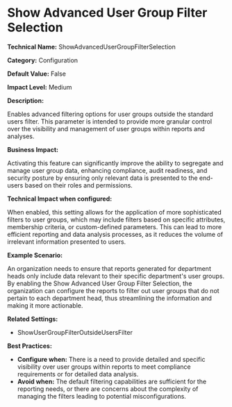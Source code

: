 # Show Advanced User Group Filter Selection

**Technical Name:** ShowAdvancedUserGroupFilterSelection

**Category:** Configuration

**Default Value:** False

**Impact Level:** Medium

**Description:**

Enables advanced filtering options for user groups outside the standard users filter. This parameter is intended to provide more granular control over the visibility and management of user groups within reports and analyses.

**Business Impact:**

Activating this feature can significantly improve the ability to segregate and manage user group data, enhancing compliance, audit readiness, and security posture by ensuring only relevant data is presented to the end-users based on their roles and permissions.

**Technical Impact when configured:**

When enabled, this setting allows for the application of more sophisticated filters to user groups, which may include filters based on specific attributes, membership criteria, or custom-defined parameters. This can lead to more efficient reporting and data analysis processes, as it reduces the volume of irrelevant information presented to users.

**Example Scenario:**

An organization needs to ensure that reports generated for department heads only include data relevant to their specific department's user groups. By enabling the Show Advanced User Group Filter Selection, the organization can configure the reports to filter out user groups that do not pertain to each department head, thus streamlining the information and making it more actionable.

**Related Settings:**

- ShowUserGroupFilterOutsideUsersFilter

**Best Practices:** 

- **Configure when:** There is a need to provide detailed and specific visibility over user groups within reports to meet compliance requirements or for detailed data analysis.
- **Avoid when:** The default filtering capabilities are sufficient for the reporting needs, or there are concerns about the complexity of managing the filters leading to potential misconfigurations.